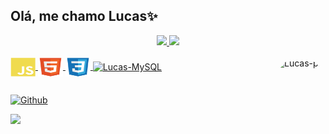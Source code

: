 ## Olá, me chamo Lucas✨

<div align="center">
  <a href="https://github.com/lucasjorge02">
  <img height="180em" src="https://github-readme-stats.vercel.app/api/top-langs/?username=lucasjorge02&layout=compact&langs_count=7&theme=radical"/>
  <img height="180em" src="https://github-readme-stats.vercel.app/api?username=lucasjorge02&show_icons=true&theme=radical&include_all_commits=true&count_private=true"/>
</div>
  
  <div style="display: inline_block"><br>
  <img align="center" alt="Lucas-Js" height="30" width="40" src="https://raw.githubusercontent.com/devicons/devicon/master/icons/javascript/javascript-plain.svg">
  <img align="center" alt="Lucas-HTML" height="30" width="40" src="https://raw.githubusercontent.com/devicons/devicon/master/icons/html5/html5-original.svg">
  <img align="center" alt="Lucas-CSS" height="30" width="40" src="https://raw.githubusercontent.com/devicons/devicon/master/icons/css3/css3-original.svg">
  <img align="right" alt="Lucas-pic" height="150" style="border-radius:50px;" src="https://pbs.twimg.com/profile_images/1520204254652338178/nsW4Svus_400x400.jpg">
    <img align="center" alt="Lucas-MySQL" height="30" width="30" src="https://cdn.jsdelivr.net/gh/devicons/devicon/icons/mysql/mysql-original.svg" />
</div>
  
  ##  
   [![Github](https://img.shields.io/github/followers/lucasjorge02?label=Follow&style=social)](https://github.com/lucasjorge02)
<div> 
  <a href = "mailto:lucas.barrosoj@gmail.com"><img src="https://img.shields.io/badge/-Gmail-%23333?style=for-the-badge&logo=gmail&logoColor=dark" target="_blank"></a>
</div>

